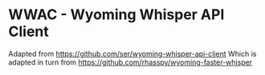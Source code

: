 # WWAC - Wyoming Whisper API Client

Adapted from https://github.com/ser/wyoming-whisper-api-client
Which is adapted in turn from https://github.com/rhasspy/wyoming-faster-whisper